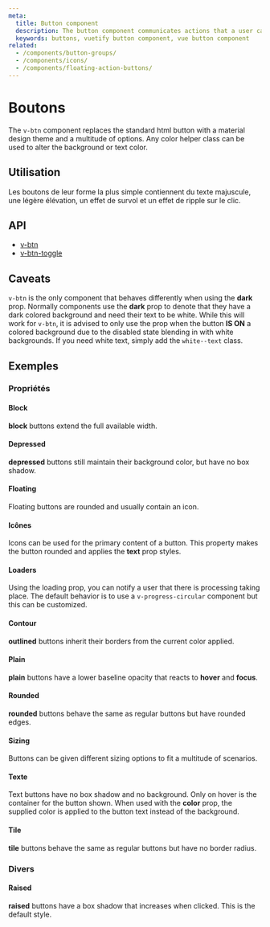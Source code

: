 ```yaml
---
meta:
  title: Button component
  description: The button component communicates actions that a user can take and are typically placed in dialogs, forms, cards and toolbars.
  keywords: buttons, vuetify button component, vue button component
related:
  - /components/button-groups/
  - /components/icons/
  - /components/floating-action-buttons/
---
```


# Boutons

The `v-btn` component replaces the standard html button with a material design theme and a multitude of options. Any color helper class can be used to alter the background or text color. <inline-ad slug="scrimba-buttons" />

<entry-ad />

## Utilisation

Les boutons de leur forme la plus simple contiennent du texte majuscule, une légère élévation, un effet de survol et un effet de ripple sur le clic.

<usage name="v-btn" />

## API

- [v-btn](/api/v-btn)
- [v-btn-toggle](/api/v-btn-toggle)

<inline-api page="components/buttons" />

## Caveats

<alert type="warning">

  `v-btn` is the only component that behaves differently when using the **dark** prop. Normally components use the **dark** prop to denote that they have a dark colored background and need their text to be white. While this will work for `v-btn`, it is advised to only use the prop when the button **IS ON** a colored background due to the disabled state blending in with white backgrounds. If you need white text, simply add the `white--text` class.

</alert>

## Exemples

### Propriétés

#### Block

**block** buttons extend the full available width.

<example file="v-btn/prop-block" />

#### Depressed

**depressed** buttons still maintain their background color, but have no box shadow.

<example file="v-btn/prop-depressed" />

#### Floating

Floating buttons are rounded and usually contain an icon.

<example file="v-btn/prop-floating" />

#### Icônes

Icons can be used for the primary content of a button. This property makes the button rounded and applies the **text** prop styles.

<example file="v-btn/prop-icon" />

#### Loaders

Using the loading prop, you can notify a user that there is processing taking place. The default behavior is to use a `v-progress-circular` component but this can be customized.

<example file="v-btn/prop-loaders" />

<random-ad />

#### Contour

**outlined** buttons inherit their borders from the current color applied.

<example file="v-btn/prop-outlined" />

#### Plain

**plain** buttons have a lower baseline opacity that reacts to **hover** and **focus**.

<example file="v-btn/prop-plain" />

#### Rounded

**rounded** buttons behave the same as regular buttons but have rounded edges.

<example file="v-btn/prop-rounded" />

#### Sizing

Buttons can be given different sizing options to fit a multitude of scenarios.

<example file="v-btn/prop-sizing" />

#### Texte

Text buttons have no box shadow and no background. Only on hover is the container for the button shown. When used with the **color** prop, the supplied color is applied to the button text instead of the background.

<example file="v-btn/prop-text" />

#### Tile

**tile** buttons behave the same as regular buttons but have no border radius.

<example file="v-btn/prop-tile" />

### Divers

#### Raised

**raised** buttons have a box shadow that increases when clicked. This is the default style.

<example file="v-btn/misc-raised" />

<backmatter />
